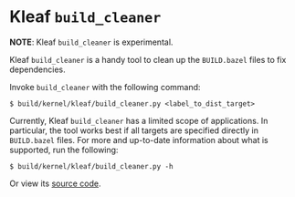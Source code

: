 # Kleaf `build_cleaner`

**NOTE**: Kleaf `build_cleaner` is experimental.

Kleaf `build_cleaner` is a handy tool to clean up the `BUILD.bazel` files to fix
dependencies.

Invoke `build_cleaner` with the following command:

```shell
$ build/kernel/kleaf/build_cleaner.py <label_to_dist_target>
```

Currently, Kleaf `build_cleaner` has a limited scope of applications. In
particular, the tool works best if all targets are specified directly
in `BUILD.bazel` files. For more and up-to-date information about what is
supported, run the following:

```shell
$ build/kernel/kleaf/build_cleaner.py -h
```

Or view its [source code](../build_cleaner.py).
